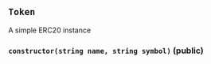 ## `Token`



A simple ERC20 instance




### `constructor(string name, string symbol)` (public)






